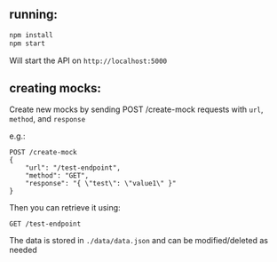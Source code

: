 ## running:

```sh
npm install
npm start
```

Will start the API on `http://localhost:5000`

## creating mocks:

Create new mocks by sending POST /create-mock requests with `url`, `method`, and `response`

e.g.:

```
POST /create-mock
{
    "url": "/test-endpoint",
    "method": "GET",
    "response": "{ \"test\": \"value1\" }"
}
```

Then you can retrieve it using:

```
GET /test-endpoint
```

The data is stored in `./data/data.json` and can be modified/deleted as needed
